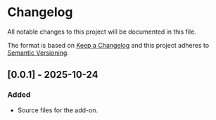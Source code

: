 
# Changelog
All notable changes to this project will be documented in this file.

The format is based on [Keep a Changelog](http://keepachangelog.com/) and this project adheres to [Semantic Versioning](http://semver.org/).


## [0.0.1] - 2025-10-24

### Added

- Source files for the add-on.
